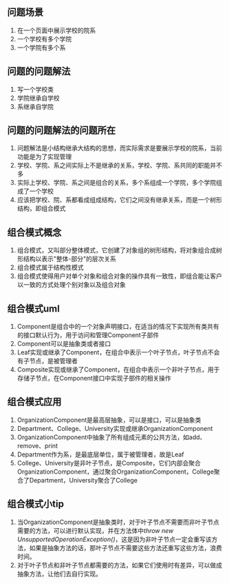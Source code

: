 ## 问题场景

1. 在一个页面中展示学校的院系
2. 一个学校有多个学院
3. 一个学院有多个系

## 问题的问题解法

1. 写一个学校类
2. 学院继承自学校
3. 系继承自学院

## 问题的问题解法的问题所在

1. 问题解法是小结构继承大结构的思想，而实际需求是要展示学校的院系，当前功能是为了实现管理
2. 学校、学院、系之间实际上不是继承的关系，学校、学院、系共同的职能并不多
2. 实际上学校、学院、系之间是组合的关系，多个系组成一个学院，多个学院组成了一个学校
3. 应该把学校、院、系都看成组成结构，它们之间没有继承关系，而是一个树形结构，即组合模式

## 组合模式概念

1. 组合模式，又叫部分整体模式，它创建了对象组的树形结构，将对象组合成树形结构以表示"整体-部分"的层次关系
2. 组合模式属于结构性模式
3. 组合模式使得用户对单个对象和组合对象的操作具有一致性，即组合能让客户以一致的方式处理个别对象以及组合对象

## 组合模式uml

1. Component是组合中的一个对象声明接口，在适当的情况下实现所有类共有的接口默认行为，用于访问和管理Component子部件
2. Component可以是抽象类或者接口
3. Leaf实现或继承了Component，在组合中表示一个叶子节点，叶子节点不会有子节点，是被管理者
4. Composite实现或继承了Component，在组合中表示一个非叶子节点，用于存储子节点，在Component接口中实现子部件的相关操作

## 组合模式应用

1. OrganizationComponent是最高层抽象，可以是接口，可以是抽象类
2. Department、College、University实现或继承OrganizationComponent
3. OrganizationComponent中抽象了所有组成元素的公共方法，如add、remove、print
4. Department作为系，是最底层单位，属于被管理者，故是Leaf
5. College、University是非叶子节点，是Composite，它们内部会聚合OrganizationComponent，通过聚合OrganizationComponent，College聚合了Department，University聚合了College

## 组合模式小tip

1. 当OrganizationComponent是抽象类时，对于叶子节点不需要而非叶子节点需要的方法，可以进行默认实现，并在方法体中*throw new UnsupportedOperationException()*，这是因为非叶子节点一定会重写该方法，如果是抽象方法的话，那叶子节点不需要这些方法还重写这些方法，浪费时间。
2. 对于叶子节点和非叶子节点都需要的方法，如果它们使用时有差异，可以做成抽象方法，让他们去自行实现。